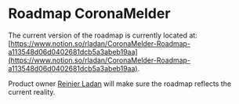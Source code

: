 # Roadmap CoronaMelder

The current version of the roadmap is currently located at:    
[https://www.notion.so/rladan/CoronaMelder-Roadmap-a113548d06d0402681dcb5a3abeb19aa](https://www.notion.so/rladan/CoronaMelder-Roadmap-a113548d06d0402681dcb5a3abeb19aa).    

Product owner [Reinier Ladan](http://github.com/reinier) will make sure the roadmap reflects the current reality.
